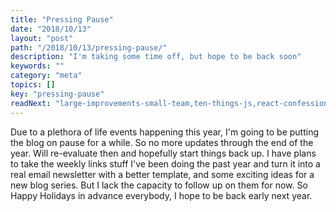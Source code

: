 ```yaml
---
title: "Pressing Pause"
date: "2018/10/13"
layout: "post"
path: "/2018/10/13/pressing-pause/"
description: "I'm taking some time off, but hope to be back soon"
keywords: ""
category: "meta"
topics: []
key: "pressing-pause"
readNext: "large-improvements-small-team,ten-things-js,react-confessions"
---
```


Due to a plethora of life events happening this year, I'm going to be putting the blog on pause for a while.  So no more updates through the end of the year.  Will re-evaluate then and hopefully start things back up.  I have plans to take the weekly links stuff I've been doing the past year and turn it into a real email newsletter with a better template, and some exciting ideas for a new blog series.  But I lack the capacity to follow up on them for now.  So Happy Holidays in advance everybody, I hope to be back early next year.
